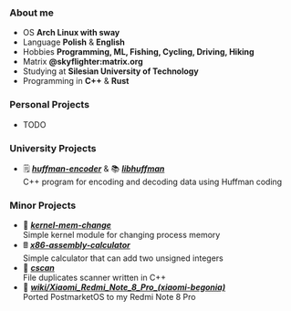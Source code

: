 ### About me
- OS **Arch Linux with sway**
- Language **Polish** & **English**
- Hobbies **Programming, ML, Fishing, Cycling, Driving, Hiking**
- Matrix **@skyflighter:matrix.org**
- Studying at **Silesian University of Technology**
- Programming in **C++** & **Rust**

### Personal Projects
- TODO

### University Projects
- 🗒️ [***huffman-encoder***](https://github.com/michaelskyf/huffman-encoder) & 📚 [***libhuffman***](https://github.com/michaelskyf/libhuffman)<br>
   C++ program for encoding and decoding data using Huffman coding

### Minor Projects
- 🐧 [***kernel-mem-change***](https://github.com/michaelskyf/kernel-mem-change) <br>
  Simple kernel module for changing process memory
- 🖩 [***x86-assembly-calculator***](https://github.com/michaelskyf/x86-assembly-calculator) <br>
  Simple calculator that can add two unsigned integers
- 📁 [***cscan***](https://github.com/michaelskyf/cscan) <br>
  File duplicates scanner written in C++
- 📱 [***wiki/Xiaomi_Redmi_Note_8_Pro_(xiaomi-begonia)***](https://wiki.postmarketos.org/wiki/Xiaomi_Redmi_Note_8_Pro_(xiaomi-begonia)) <br>
  Ported PostmarketOS to my Redmi Note 8 Pro

